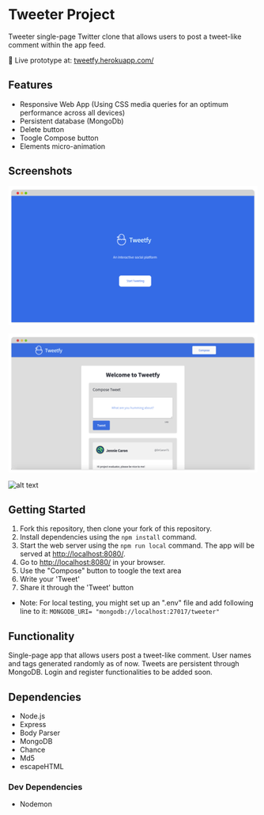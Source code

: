# Tweeter Project

Tweeter single-page Twitter clone that allows users to post a tweet-like comment within the app feed.

🔗 Live prototype at: [ tweetfy.herokuapp.com/](https://tweetfy.herokuapp.com/)


## Features

- Responsive Web App (Using CSS media queries for an optimum performance across all devices)
- Persistent database (MongoDb)
- Delete button
- Toogle Compose button
- Elements micro-animation

## Screenshots

![alt text](/public/images/screenshot1.png "Homepage")

![alt text](/public/images/screenshot2.png "Compose")

![alt text](/public/images/screenshot3 "Tweets")

## Getting Started

1. Fork this repository, then clone your fork of this repository.
2. Install dependencies using the `npm install` command.
3. Start the web server using the `npm run local` command. The app will be served at <http://localhost:8080/>.
4. Go to <http://localhost:8080/> in your browser.
5. Use the "Compose" button to toogle the text area
6. Write your 'Tweet'
7. Share it through the 'Tweet' button

- Note: For local testing, you might set up an ".env" file and add following line to it:
` MONGODB_URI= "mongodb://localhost:27017/tweeter" `

## Functionality

Single-page app that allows users post a tweet-like comment. User names and tags generated randomly as of now. Tweets are persistent through MongoDB. Login and register functionalities to be added soon.

## Dependencies

- Node.js
- Express
- Body Parser
- MongoDB
- Chance
- Md5
- escapeHTML

### Dev Dependencies

- Nodemon
